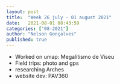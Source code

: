 ```yaml
---
layout: post
title:  "Week 26 july - 01 august 2021"
date:   2021-08-01 08:43:59
categories: ["08-2021"]
author: "Nelson Gonçalves"
published: true
---
```


* Worked on umap: Megalitismo de Viseu
* Field trips: photo and gps
* researching Arches
* website dev: PAV360
